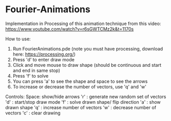 # Fourier-Animations

Implementation in Processing of this animation technique from this video: https://www.youtube.com/watch?v=r6sGWTCMz2k&t=1170s

How to use:
1. Run FourierAnimations.pde (note you must have processing, download here: https://processing.org/)
2. Press 'd' to enter draw mode
3. Click and move mouse to draw shape (should be continuous and start and end in same stop)
4. Press 'f' to solve
5. You can press 'a' to see the shape and space to see the arrows
6. To increase or decrease the number of vectors, use 'q' and 'w'

Controls:
Space: show/hide arrows
'r' : generate new random set of vectors
'd' : start/stop draw mode
'f' : solve drawn shape/ flip direction
'a' : show drawn shape
'q' : increase number of vectors
'w' : decrease number of vectors
'c' : clear drawing
